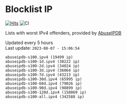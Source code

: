 # Blocklist IP

[![Hits](https://hits.seeyoufarm.com/api/count/incr/badge.svg?url=https%3A%2F%2Fgithub.com%2Fborestad%2Fblocklist-ip%2F&count_bg=%2379C83D&title_bg=%23555555&icon=&icon_color=%23E7E7E7&title=hits&edge_flat=false)](https://hits.seeyoufarm.com)  ![CI](https://img.shields.io/github/workflow/status/borestad/blocklist-ip/CI?style=flat-square)

Lists with worst IPv4 offenders, provided by [AbuseIPDB](https://www.abuseipdb.com/)

<!-- FOOTER-PLACEHOLDER -->
Updated every 5 hours<br>
Last update: `2023-08-07 - 15:06:54`
```
abuseipdb-s100.ipv4 (19499 ip)
abuseipdb-s100-1d.ipv4 (30222 ip)
abuseipdb-s100-2d.ipv4 (34024 ip)
abuseipdb-s100-3d.ipv4 (36064 ip)
abuseipdb-s100-7d.ipv4 (43213 ip)
abuseipdb-s100-30d.ipv4 (65995 ip)
abuseipdb-s100-60d.ipv4 (79026 ip)
abuseipdb-s100-90d.ipv4 (98899 ip)
abuseipdb-s100-120d.ipv4 (158069 ip)
abuseipdb-s100-all.ipv4 (342588 ip)
```

